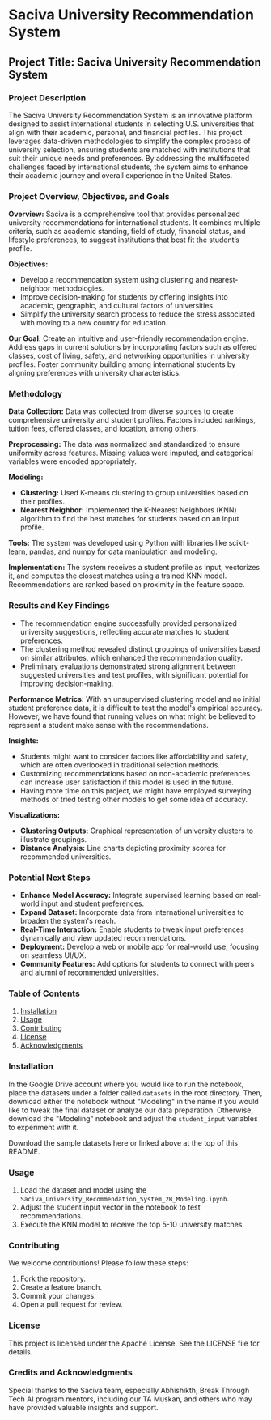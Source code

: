 # Saciva University Recommendation System

## Project Title: Saciva University Recommendation System

### Project Description

The Saciva University Recommendation System is an innovative platform designed to assist international students in selecting U.S. universities that align with their academic, personal, and financial profiles. This project leverages data-driven methodologies to simplify the complex process of university selection, ensuring students are matched with institutions that suit their unique needs and preferences. By addressing the multifaceted challenges faced by international students, the system aims to enhance their academic journey and overall experience in the United States.

### Project Overview, Objectives, and Goals

**Overview:** Saciva is a comprehensive tool that provides personalized university recommendations for international students. It combines multiple criteria, such as academic standing, field of study, financial status, and lifestyle preferences, to suggest institutions that best fit the student’s profile.

**Objectives:**
- Develop a recommendation system using clustering and nearest-neighbor methodologies.
- Improve decision-making for students by offering insights into academic, geographic, and cultural factors of universities.
- Simplify the university search process to reduce the stress associated with moving to a new country for education.

**Our Goal:** Create an intuitive and user-friendly recommendation engine. Address gaps in current solutions by incorporating factors such as offered classes, cost of living, safety, and networking opportunities in university profiles. Foster community building among international students by aligning preferences with university characteristics.

### Methodology

**Data Collection:** Data was collected from diverse sources to create comprehensive university and student profiles. Factors included rankings, tuition fees, offered classes, and location, among others.

**Preprocessing:** The data was normalized and standardized to ensure uniformity across features. Missing values were imputed, and categorical variables were encoded appropriately.

**Modeling:**
- **Clustering:** Used K-means clustering to group universities based on their profiles.
- **Nearest Neighbor:** Implemented the K-Nearest Neighbors (KNN) algorithm to find the best matches for students based on an input profile.

**Tools:** The system was developed using Python with libraries like scikit-learn, pandas, and numpy for data manipulation and modeling.

**Implementation:** The system receives a student profile as input, vectorizes it, and computes the closest matches using a trained KNN model. Recommendations are ranked based on proximity in the feature space.

### Results and Key Findings

- The recommendation engine successfully provided personalized university suggestions, reflecting accurate matches to student preferences.
- The clustering method revealed distinct groupings of universities based on similar attributes, which enhanced the recommendation quality.
- Preliminary evaluations demonstrated strong alignment between suggested universities and test profiles, with significant potential for improving decision-making.

**Performance Metrics:**
With an unsupervised clustering model and no initial student preference data, it is difficult to test the model's empirical accuracy. However, we have found that running values on what might be believed to represent a student make sense with the recommendations.

**Insights:**
- Students might want to consider factors like affordability and safety, which are often overlooked in traditional selection methods.
- Customizing recommendations based on non-academic preferences can increase user satisfaction if this model is used in the future.
- Having more time on this project, we might have employed surveying methods or tried testing other models to get some idea of accuracy.

**Visualizations:**
- **Clustering Outputs:** Graphical representation of university clusters to illustrate groupings.
- **Distance Analysis:** Line charts depicting proximity scores for recommended universities.

### Potential Next Steps

- **Enhance Model Accuracy:** Integrate supervised learning based on real-world input and student preferences.
- **Expand Dataset:** Incorporate data from international universities to broaden the system's reach.
- **Real-Time Interaction:** Enable students to tweak input preferences dynamically and view updated recommendations.
- **Deployment:** Develop a web or mobile app for real-world use, focusing on seamless UI/UX.
- **Community Features:** Add options for students to connect with peers and alumni of recommended universities.

### Table of Contents

1. [Installation](#installation)
2. [Usage](#usage)
3. [Contributing](#contributing)
4. [License](#license)
5. [Acknowledgments](#acknowledgments)

### Installation

In the Google Drive account where you would like to run the notebook, place the datasets under a folder called `datasets` in the root directory. Then, download either the notebook without "Modeling" in the name if you would like to tweak the final dataset or analyze our data preparation. Otherwise, download the "Modeling" notebook and adjust the `student_input` variables to experiment with it.

Download the sample datasets here or linked above at the top of this README.

### Usage

1. Load the dataset and model using the `Saciva_University_Recommendation_System_2B_Modeling.ipynb`.
2. Adjust the student input vector in the notebook to test recommendations.
3. Execute the KNN model to receive the top 5-10 university matches.

### Contributing

We welcome contributions! Please follow these steps:

1. Fork the repository.
2. Create a feature branch.
3. Commit your changes.
4. Open a pull request for review.

### License

This project is licensed under the Apache License. See the LICENSE file for details.

### Credits and Acknowledgments

Special thanks to the Saciva team, especially Abhishikth, Break Through Tech AI program mentors, including our TA Muskan, and others who may have provided valuable insights and support.


